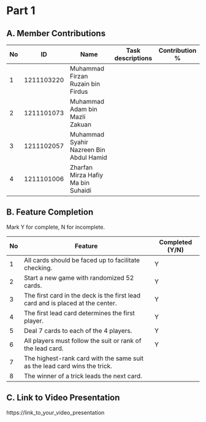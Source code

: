 # Part 1

## A. Member Contributions

| No  | ID         | Name                                    | Task descriptions | Contribution % |
| --- | ---------- | --------------------------------------- | ----------------- | -------------- |
| 1   | 1211103220 | Muhammad Firzan Ruzain bin Firdus       |                   |
| 2   | 1211101073 | Muhammad Adam bin Mazli Zakuan          |                   |
| 3   | 1211102057 | Muhammad Syahir Nazreen Bin Abdul Hamid |                   |
| 4   | 1211101006 | Zharfan Mirza Hafiy Ma bin Suhaidi      |                   |

## B. Feature Completion

Mark Y for complete, N for incomplete.

| No  | Feature                                                                        | Completed (Y/N) |
| --- | ------------------------------------------------------------------------------ | --------------- |
| 1   | All cards should be faced up to facilitate checking.                           | Y               |
| 2   | Start a new game with randomized 52 cards.                                     | Y               |
| 3   | The first card in the deck is the first lead card and is placed at the center. | Y               |
| 4   | The first lead card determines the first player.                               | Y               |
| 5   | Deal 7 cards to each of the 4 players.                                         | Y               |
| 6   | All players must follow the suit or rank of the lead card.                     | Y               |
| 7   | The highest-rank card with the same suit as the lead card wins the trick.      |
| 8   | The winner of a trick leads the next card.                                     |

## C. Link to Video Presentation

https://link_to_your_video_presentation
